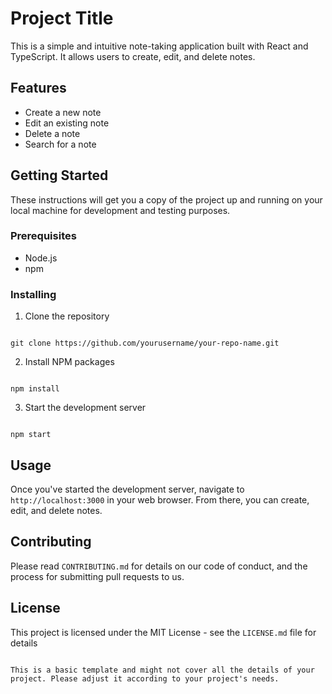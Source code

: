 # Project Title

This is a simple and intuitive note-taking application built with React and TypeScript. It allows users to create, edit, and delete notes.

## Features

- Create a new note
- Edit an existing note
- Delete a note
- Search for a note

## Getting Started

These instructions will get you a copy of the project up and running on your local machine for development and testing purposes.

### Prerequisites

- Node.js
- npm

### Installing

1. Clone the repository

```

git clone https://github.com/yourusername/your-repo-name.git

```

2. Install NPM packages

```

npm install

```

3. Start the development server

```

npm start

```

## Usage

Once you've started the development server, navigate to `http://localhost:3000` in your web browser. From there, you can create, edit, and delete notes.

## Contributing

Please read `CONTRIBUTING.md` for details on our code of conduct, and the process for submitting pull requests to us.

## License

This project is licensed under the MIT License - see the `LICENSE.md` file for details

```

This is a basic template and might not cover all the details of your project. Please adjust it according to your project's needs.
```
